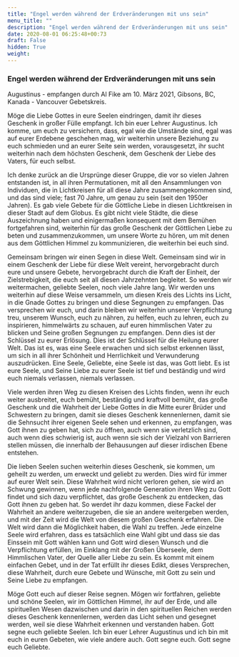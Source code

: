 ```yaml
---
title: "Engel werden während der Erdveränderungen mit uns sein"
menu_title: ""
description: "Engel werden während der Erdveränderungen mit uns sein"
date: 2020-08-01 06:25:48+00:73
draft: False
hidden: True
weight:
---
```

### Engel werden während der Erdveränderungen mit uns sein

Augustinus - empfangen durch Al Fike am 10. März 2021, Gibsons, BC, Kanada - Vancouver Gebetskreis.

Möge die Liebe Gottes in eure Seelen eindringen, damit ihr dieses Geschenk in großer Fülle empfangt. Ich bin euer Lehrer Augustinus. Ich komme, um euch zu versichern, dass, egal wie die Umstände sind, egal was auf eurer Erdebene geschehen mag, wir weiterhin unsere Beziehung zu euch schmieden und an eurer Seite sein werden, vorausgesetzt, ihr sucht weiterhin nach dem höchsten Geschenk, dem Geschenk der Liebe des Vaters, für euch selbst.

Ich denke zurück an die Ursprünge dieser Gruppe, die vor so vielen Jahren entstanden ist, in all ihren Permutationen, mit all den Ansammlungen von Individuen, die in Lichtkreisen für all diese Jahre zusammengekommen sind, und das sind viele; fast 70 Jahre, um genau zu sein (seit den 1950er Jahren).  Es gab viele Gebete für die Göttliche Liebe in diesen Lichtkreisen in dieser Stadt auf dem Globus. Es gibt nicht viele Städte, die diese Auszeichnung haben und einigermaßen konsequent mit dem Bemühen fortgefahren sind, weiterhin für das große Geschenk der Göttlichen Liebe zu beten und zusammenzukommen, um unsere Worte zu hören, um mit denen aus dem Göttlichen Himmel zu kommunizieren, die weiterhin bei euch sind.

Gemeinsam bringen wir einen Segen in diese Welt. Gemeinsam sind wir in einem Geschenk der Liebe für diese Welt vereint, hervorgebracht durch eure und unsere Gebete, hervorgebracht durch die Kraft der Einheit, der Zielstrebigkeit, die euch seit all diesen Jahrzehnten begleitet. So werden wir weitermachen, geliebte Seelen, noch viele Jahre lang. Wir werden uns weiterhin auf diese Weise versammeln, um diesen Kreis des Lichts ins Licht, in die Gnade Gottes zu bringen und diese Segnungen zu empfangen. Das versprechen wir euch, und darin bleiben wir weiterhin unserer Verpflichtung treu, unserem Wunsch, euch zu nähren, zu helfen, euch zu lehren, euch zu inspirieren, himmelwärts zu schauen, auf euren himmlischen Vater zu blicken und Seine großen Segnungen zu empfangen. Denn dies ist der Schlüssel zu eurer Erlösung. Dies ist der Schlüssel für die Heilung eurer Welt. Das ist es, was eine Seele erwachen und sich selbst erkennen lässt, um sich in all ihrer Schönheit und Herrlichkeit und Verwunderung auszudrücken. Eine Seele, Geliebte, eine Seele ist das, was Gott liebt. Es ist eure Seele, und Seine Liebe zu eurer Seele ist tief und beständig und wird euch niemals verlassen, niemals verlassen.

Viele werden ihren Weg zu diesen Kreisen des Lichts finden, wenn ihr euch weiter ausbreitet, euch bemüht, beständig und kraftvoll bemüht, das große Geschenk und die Wahrheit der Liebe Gottes in die Mitte eurer Brüder und Schwestern zu bringen, damit sie dieses Geschenk kennenlernen, damit sie die Sehnsucht ihrer eigenen Seele sehen und erkennen, zu empfangen, was Gott ihnen zu geben hat, sich zu öffnen, auch wenn sie verletzlich sind, auch wenn dies schwierig ist, auch wenn sie sich der Vielzahl von Barrieren stellen müssen, die innerhalb der Behausungen auf dieser irdischen Ebene entstehen.

Die lieben Seelen suchen weiterhin dieses Geschenk, sie kommen, um geheilt zu werden, um erweckt und geliebt zu werden. Dies wird für immer auf eurer Welt sein. Diese Wahrheit wird nicht verloren gehen, sie wird an Schwung gewinnen, wenn jede nachfolgende Generation ihren Weg zu Gott findet und sich dazu verpflichtet, das große Geschenk zu entdecken, das Gott ihnen zu geben hat. So werdet ihr dazu kommen, diese Fackel der Wahrheit an andere weiterzugeben, die sie an andere weitergeben werden, und mit der Zeit wird die Welt von diesem großen Geschenk erfahren. Die Welt wird dann die Möglichkeit haben, die Wahl zu treffen. Jede einzelne Seele wird erfahren, dass es tatsächlich eine Wahl gibt und dass sie das Einssein mit Gott wählen kann und Gott wird diesen Wunsch und die Verpflichtung erfüllen, im Einklang mit der Großen Überseele, dem Himmlischen Vater, der Quelle aller Liebe zu sein. Es kommt mit einem einfachen Gebet, und in der Tat erfüllt ihr dieses Edikt, dieses Versprechen, diese Wahrheit, durch eure Gebete und Wünsche, mit Gott zu sein und Seine Liebe zu empfangen.

Möge Gott euch auf dieser Reise segnen. Mögen wir fortfahren, geliebte und schöne Seelen, wir im Göttlichen Himmel, ihr auf der Erde, und alle spirituellen Wesen dazwischen und darin in den spirituellen Reichen werden dieses Geschenk kennenlernen, werden das Licht sehen und gesegnet werden, weil sie diese Wahrheit erkennen und verstanden haben. Gott segne euch geliebte Seelen. Ich bin euer Lehrer Augustinus und ich bin mit euch in euren Gebeten, wie viele andere auch. Gott segne euch. Gott segne euch Geliebte.
